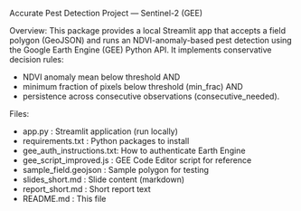 Accurate Pest Detection Project — Sentinel-2 (GEE)

Overview:
This package provides a local Streamlit app that accepts a field polygon (GeoJSON) and runs an NDVI-anomaly-based
pest detection using the Google Earth Engine (GEE) Python API. It implements conservative decision rules:
- NDVI anomaly mean below threshold AND
- minimum fraction of pixels below threshold (min_frac) AND
- persistence across consecutive observations (consecutive_needed).

Files:
- app.py                   : Streamlit application (run locally)
- requirements.txt         : Python packages to install
- gee_auth_instructions.txt: How to authenticate Earth Engine
- gee_script_improved.js   : GEE Code Editor script for reference
- sample_field.geojson     : Sample polygon for testing
- slides_short.md          : Slide content (markdown)
- report_short.md          : Short report text
- README.md                : This file
